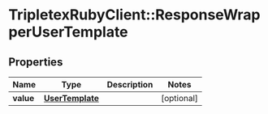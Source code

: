 # TripletexRubyClient::ResponseWrapperUserTemplate

## Properties
Name | Type | Description | Notes
------------ | ------------- | ------------- | -------------
**value** | [**UserTemplate**](UserTemplate.md) |  | [optional] 


